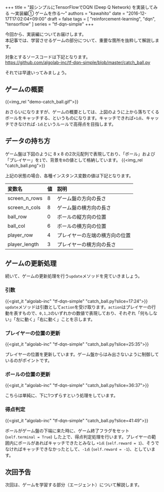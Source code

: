 +++
title = "超シンプルにTensorFlowでDQN (Deep Q Network) を実装してみる 〜実装編①  ゲームを作る〜"
authors = "kawahito"
date = "2016-12-17T17:02:04+09:00"
draft = false
tags = [
  "reinforcement-learning",
  "dqn",
  "tensorflow"
]
series = "tf-dqn-simple"
+++

今回から、実装編についてお届けします。  
本記事では、学習させるゲームの部分について、重要な箇所を抜粋して解説します。

対象とするソースコードは下記となります。  
https://github.com/algolab-inc/tf-dqn-simple/blob/master/catch_ball.py

それでは早速いってみましょう。

## ゲームの概要
{{<img_rel "demo-catch_ball.gif">}}

おさらいになりますが、ゲームの概要としては、上図のように上から落ちてくるボールをキャッチする、というものになります。キャッチできれば`+1点`、キャッチできなければ`-1点`というルールで高得点を目指します。

## データの持ち方
ゲーム盤は下図のように 8 x 8 の2次元配列で表現しており、「ボール」および「プレイヤー」を`1`で、背景を`0`の値として格納しています。
{{<img_rel "catch_ball.png">}}

上記の状態の場合、各種インスタンス変数の値は下記となります。

変数名 | 値 | 説明
:------|:---|:----
screen_n_rows | 8 | ゲーム盤の方向の長さ
screen_n_cols | 8 | ゲーム盤の横方向の長さ
ball_row | 0 | ボールの縦方向の位置
ball_col | 6 | ボールの横方向の位置
player_row | 4 | プレイヤーの左端の横方向の位置
player_length | 3 | プレイヤーの横方向の長さ

## ゲームの更新処理
続いて、ゲームの更新処理を行う`update`メソッドを見ていきましょう。

### 引数
{{<gist_it "algolab-inc" "tf-dqn-simple" "catch_ball.py?slice=17:24">}}
`update`メソッドは引数として`action`を受け取ります。`action`はプレイヤーの行動を表すもので、`0,1,2`のいずれかの数値で表現しており、それぞれ「何もしない」「左に動く」「右に動く」ことを示します。

### プレイヤーの位置の更新
{{<gist_it "algolab-inc" "tf-dqn-simple" "catch_ball.py?slice=25:35">}}

プレイヤーの位置を更新しています。ゲーム盤からはみ出さないように制御しているのがポイントです。

### ボールの位置の更新
{{<gist_it "algolab-inc" "tf-dqn-simple" "catch_ball.py?slice=36:37">}}

こちらは単純に、下に1つずらすという処理をしています。

### 得点判定
{{<gist_it "algolab-inc" "tf-dqn-simple" "catch_ball.py?slice=41:49">}}

ボールがゲーム盤の下端に来た時に、ゲーム終了フラグをセット (`self.terminal = True`) した上で、得点判定処理を行います。プレイヤーの範囲内にボールがあればキャッチできたとみなし `+1点` (`self.reward = 1`)、そうでなければキャッチできなかったとして、`-1点` (`self.reward = -1`)、としています。

## 次回予告
次回は、ゲームを学習する部分（エージェント）について解説します。
